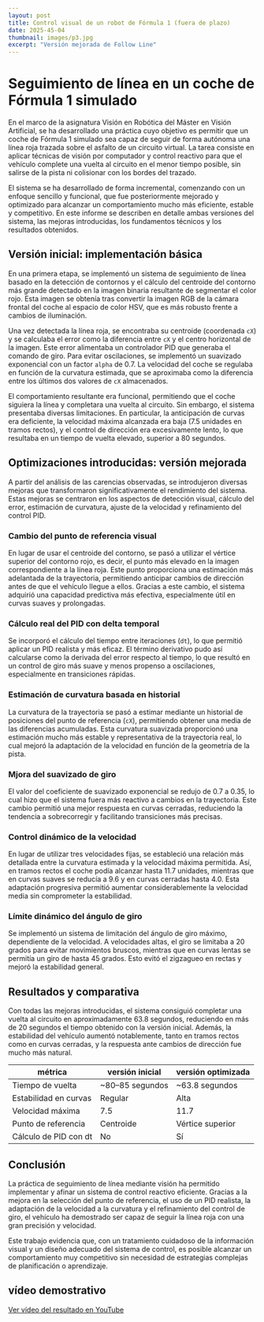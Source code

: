 ```yaml
---
layout: post  
title: Control visual de un robot de Fórmula 1 (fuera de plazo)  
date: 2025-45-04  
thumbnail: images/p3.jpg  
excerpt: "Versión mejorada de Follow Line"  
---
```


# Seguimiento de línea en un coche de Fórmula 1 simulado

En el marco de la asignatura Visión en Robótica del Máster en Visión Artificial, se ha desarrollado una práctica cuyo objetivo es permitir que un coche de Fórmula 1 simulado sea capaz de seguir de forma autónoma una línea roja trazada sobre el asfalto de un circuito virtual. La tarea consiste en aplicar técnicas de visión por computador y control reactivo para que el vehículo complete una vuelta al circuito en el menor tiempo posible, sin salirse de la pista ni colisionar con los bordes del trazado.

El sistema se ha desarrollado de forma incremental, comenzando con un enfoque sencillo y funcional, que fue posteriormente mejorado y optimizado para alcanzar un comportamiento mucho más eficiente, estable y competitivo. En este informe se describen en detalle ambas versiones del sistema, las mejoras introducidas, los fundamentos técnicos y los resultados obtenidos.

## Versión inicial: implementación básica

En una primera etapa, se implementó un sistema de seguimiento de línea basado en la detección de contornos y el cálculo del centroide del contorno más grande detectado en la imagen binaria resultante de segmentar el color rojo. Esta imagen se obtenía tras convertir la imagen RGB de la cámara frontal del coche al espacio de color HSV, que es más robusto frente a cambios de iluminación.

Una vez detectada la línea roja, se encontraba su centroide (coordenada `cX`) y se calculaba el error como la diferencia entre `cX` y el centro horizontal de la imagen. Este error alimentaba un controlador PID que generaba el comando de giro. Para evitar oscilaciones, se implementó un suavizado exponencial con un factor `alpha` de 0.7. La velocidad del coche se regulaba en función de la curvatura estimada, que se aproximaba como la diferencia entre los últimos dos valores de `cX` almacenados.

El comportamiento resultante era funcional, permitiendo que el coche siguiera la línea y completara una vuelta al circuito. Sin embargo, el sistema presentaba diversas limitaciones. En particular, la anticipación de curvas era deficiente, la velocidad máxima alcanzada era baja (7.5 unidades en tramos rectos), y el control de dirección era excesivamente lento, lo que resultaba en un tiempo de vuelta elevado, superior a 80 segundos.

## Optimizaciones introducidas: versión mejorada

A partir del análisis de las carencias observadas, se introdujeron diversas mejoras que transformaron significativamente el rendimiento del sistema. Estas mejoras se centraron en los aspectos de detección visual, cálculo del error, estimación de curvatura, ajuste de la velocidad y refinamiento del control PID.

### Cambio del punto de referencia visual

En lugar de usar el centroide del contorno, se pasó a utilizar el vértice superior del contorno rojo, es decir, el punto más elevado en la imagen correspondiente a la línea roja. Este punto proporciona una estimación más adelantada de la trayectoria, permitiendo anticipar cambios de dirección antes de que el vehículo llegue a ellos. Gracias a este cambio, el sistema adquirió una capacidad predictiva más efectiva, especialmente útil en curvas suaves y prolongadas.

### Cálculo real del PID con delta temporal

Se incorporó el cálculo del tiempo entre iteraciones (`dt`), lo que permitió aplicar un PID realista y más eficaz. El término derivativo pudo así calcularse como la derivada del error respecto al tiempo, lo que resultó en un control de giro más suave y menos propenso a oscilaciones, especialmente en transiciones rápidas.

### Estimación de curvatura basada en historial

La curvatura de la trayectoria se pasó a estimar mediante un historial de posiciones del punto de referencia (`cX`), permitiendo obtener una media de las diferencias acumuladas. Esta curvatura suavizada proporcionó una estimación mucho más estable y representativa de la trayectoria real, lo cual mejoró la adaptación de la velocidad en función de la geometría de la pista.

### Mjora del suavizado de giro

El valor del coeficiente de suavizado exponencial se redujo de 0.7 a 0.35, lo cual hizo que el sistema fuera más reactivo a cambios en la trayectoria. Este cambio permitió una mejor respuesta en curvas cerradas, reduciendo la tendencia a sobrecorregir y facilitando transiciones más precisas.

### Control dinámico de la velocidad

En lugar de utilizar tres velocidades fijas, se estableció una relación más detallada entre la curvatura estimada y la velocidad máxima permitida. Así, en tramos rectos el coche podía alcanzar hasta 11.7 unidades, mientras que en curvas suaves se reducía a 9.6 y en curvas cerradas hasta 4.0. Esta adaptación progresiva permitió aumentar considerablemente la velocidad media sin comprometer la estabilidad.

### Límite dinámico del ángulo de giro

Se implementó un sistema de limitación del ángulo de giro máximo, dependiente de la velocidad. A velocidades altas, el giro se limitaba a 20 grados para evitar movimientos bruscos, mientras que en curvas lentas se permitía un giro de hasta 45 grados. Esto evitó el zigzagueo en rectas y mejoró la estabilidad general.

## Resultados y comparativa

Con todas las mejoras introducidas, el sistema consiguió completar una vuelta al circuito en aproximadamente 63.8 segundos, reduciendo en más de 20 segundos el tiempo obtenido con la versión inicial. Además, la estabilidad del vehículo aumentó notablemente, tanto en tramos rectos como en curvas cerradas, y la respuesta ante cambios de dirección fue mucho más natural.

| métrica                  | versión inicial     | versión optimizada     |
|--------------------------|----------------------|--------------------------|
| Tiempo de vuelta         | ~80–85 segundos      | ~63.8 segundos           |
| Estabilidad en curvas    | Regular              | Alta                     |
| Velocidad máxima         | 7.5                  | 11.7                     |
| Punto de referencia      | Centroide            | Vértice superior         |
| Cálculo de PID con dt    | No                   | Sí                       |

## Conclusión

La práctica de seguimiento de línea mediante visión ha permitido implementar y afinar un sistema de control reactivo eficiente. Gracias a la mejora en la selección del punto de referencia, el uso de un PID realista, la adaptación de la velocidad a la curvatura y el refinamiento del control de giro, el vehículo ha demostrado ser capaz de seguir la línea roja con una gran precisión y velocidad.

Este trabajo evidencia que, con un tratamiento cuidadoso de la información visual y un diseño adecuado del sistema de control, es posible alcanzar un comportamiento muy competitivo sin necesidad de estrategias complejas de planificación o aprendizaje.

## vídeo demostrativo

[Ver vídeo del resultado en YouTube](https://www.youtube.com/watch?v=AQUI_TU_VIDEO)
